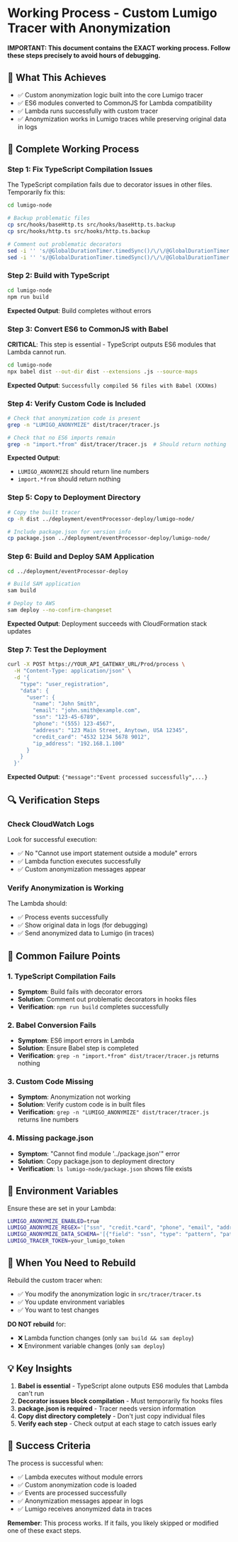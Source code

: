 # Working Process - Custom Lumigo Tracer with Anonymization

**IMPORTANT: This document contains the EXACT working process. Follow these steps precisely to avoid hours of debugging.**

## 🎯 **What This Achieves**

- ✅ Custom anonymization logic built into the core Lumigo tracer
- ✅ ES6 modules converted to CommonJS for Lambda compatibility
- ✅ Lambda runs successfully with custom tracer
- ✅ Anonymization works in Lumigo traces while preserving original data in logs

## 🚀 **Complete Working Process**

### **Step 1: Fix TypeScript Compilation Issues**

The TypeScript compilation fails due to decorator issues in other files. Temporarily fix this:

```bash
cd lumigo-node

# Backup problematic files
cp src/hooks/baseHttp.ts src/hooks/baseHttp.ts.backup
cp src/hooks/http.ts src/hooks/http.ts.backup

# Comment out problematic decorators
sed -i '' 's/@GlobalDurationTimer.timedSync()/\/\/@GlobalDurationTimer.timedSync()/g' src/hooks/baseHttp.ts
sed -i '' 's/@GlobalDurationTimer.timedSync()/\/\/@GlobalDurationTimer.timedSync()/g' src/hooks/http.ts
```

### **Step 2: Build with TypeScript**

```bash
cd lumigo-node
npm run build
```

**Expected Output**: Build completes without errors

### **Step 3: Convert ES6 to CommonJS with Babel**

**CRITICAL**: This step is essential - TypeScript outputs ES6 modules that Lambda cannot run.

```bash
cd lumigo-node
npx babel dist --out-dir dist --extensions .js --source-maps
```

**Expected Output**: `Successfully compiled 56 files with Babel (XXXms)`

### **Step 4: Verify Custom Code is Included**

```bash
# Check that anonymization code is present
grep -n "LUMIGO_ANONYMIZE" dist/tracer/tracer.js

# Check that no ES6 imports remain
grep -n "import.*from" dist/tracer/tracer.js  # Should return nothing
```

**Expected Output**: 
- `LUMIGO_ANONYMIZE` should return line numbers
- `import.*from` should return nothing

### **Step 5: Copy to Deployment Directory**

```bash
# Copy the built tracer
cp -R dist ../deployment/eventProcessor-deploy/lumigo-node/

# Include package.json for version info
cp package.json ../deployment/eventProcessor-deploy/lumigo-node/
```

### **Step 6: Build and Deploy SAM Application**

```bash
cd ../deployment/eventProcessor-deploy

# Build SAM application
sam build

# Deploy to AWS
sam deploy --no-confirm-changeset
```

**Expected Output**: Deployment succeeds with CloudFormation stack updates

### **Step 7: Test the Deployment**

```bash
curl -X POST https://YOUR_API_GATEWAY_URL/Prod/process \
  -H "Content-Type: application/json" \
  -d '{
    "type": "user_registration",
    "data": {
      "user": {
        "name": "John Smith",
        "email": "john.smith@example.com",
        "ssn": "123-45-6789",
        "phone": "(555) 123-4567",
        "address": "123 Main Street, Anytown, USA 12345",
        "credit_card": "4532 1234 5678 9012",
        "ip_address": "192.168.1.100"
      }
    }
  }'
```

**Expected Output**: `{"message":"Event processed successfully",...}`

## 🔍 **Verification Steps**

### **Check CloudWatch Logs**

Look for successful execution:
- ✅ No "Cannot use import statement outside a module" errors
- ✅ Lambda function executes successfully
- ✅ Custom anonymization messages appear

### **Verify Anonymization is Working**

The Lambda should:
- ✅ Process events successfully
- ✅ Show original data in logs (for debugging)
- ✅ Send anonymized data to Lumigo (in traces)

## 🚨 **Common Failure Points**

### **1. TypeScript Compilation Fails**
- **Symptom**: Build fails with decorator errors
- **Solution**: Comment out problematic decorators in hooks files
- **Verification**: `npm run build` completes successfully

### **2. Babel Conversion Fails**
- **Symptom**: ES6 import errors in Lambda
- **Solution**: Ensure Babel step is completed
- **Verification**: `grep -n "import.*from" dist/tracer/tracer.js` returns nothing

### **3. Custom Code Missing**
- **Symptom**: Anonymization not working
- **Solution**: Verify custom code is in built files
- **Verification**: `grep -n "LUMIGO_ANONYMIZE" dist/tracer/tracer.js` returns line numbers

### **4. Missing package.json**
- **Symptom**: "Cannot find module '../package.json'" error
- **Solution**: Copy package.json to deployment directory
- **Verification**: `ls lumigo-node/package.json` shows file exists

## 📝 **Environment Variables**

Ensure these are set in your Lambda:

```bash
LUMIGO_ANONYMIZE_ENABLED=true
LUMIGO_ANONYMIZE_REGEX='["ssn", "credit.*card", "phone", "email", "address"]'
LUMIGO_ANONYMIZE_DATA_SCHEMA='[{"field": "ssn", "type": "pattern", "pattern": "(\\d{3})-(\\d{2})-\\d{4}", "replacement": "$1-$2-****"}]'
LUMIGO_TRACER_TOKEN=your_lumigo_token
```

## 🔄 **When You Need to Rebuild**

Rebuild the custom tracer when:
- ✅ You modify the anonymization logic in `src/tracer/tracer.ts`
- ✅ You update environment variables
- ✅ You want to test changes

**DO NOT rebuild** for:
- ❌ Lambda function changes (only `sam build && sam deploy`)
- ❌ Environment variable changes (only `sam deploy`)

## 💡 **Key Insights**

1. **Babel is essential** - TypeScript alone outputs ES6 modules that Lambda can't run
2. **Decorator issues block compilation** - Must temporarily fix hooks files
3. **package.json is required** - Tracer needs version information
4. **Copy dist directory completely** - Don't just copy individual files
5. **Verify each step** - Check output at each stage to catch issues early

## 🎯 **Success Criteria**

The process is successful when:
- ✅ Lambda executes without module errors
- ✅ Custom anonymization code is loaded
- ✅ Events are processed successfully
- ✅ Anonymization messages appear in logs
- ✅ Lumigo receives anonymized data in traces

**Remember**: This process works. If it fails, you likely skipped or modified one of these exact steps.
